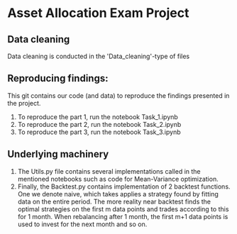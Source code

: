 # Asset Allocation Exam Project

## Data cleaning
Data cleaning is conducted in the 'Data_cleaning'-type of files

## Reproducing findings:
This git contains our code (and data) to reproduce the findings presented in the project. 
1. To reproduce the part 1, run the notebook Task_1.ipynb 
2. To reproduce the part 2, run the notebook Task_2.ipynb
3. To reproduce the part 3, run the notebook Task_3.ipynb


## Underlying machinery
1. The Utils.py file contains several implementations called in the mentioned notebooks such as code for Mean-Variance optimization. 
3. Finally, the Backtest.py contains implementation of 2 backtest functions. One we denote naive, which takes applies a strategy found by fitting data on the entire period. The more reality near backtest finds the optimal strategies on the first m data points and trades according to this for 1 month. When rebalancing after 1 month, the first m+1 data points is used to invest for the next month and so on. 

